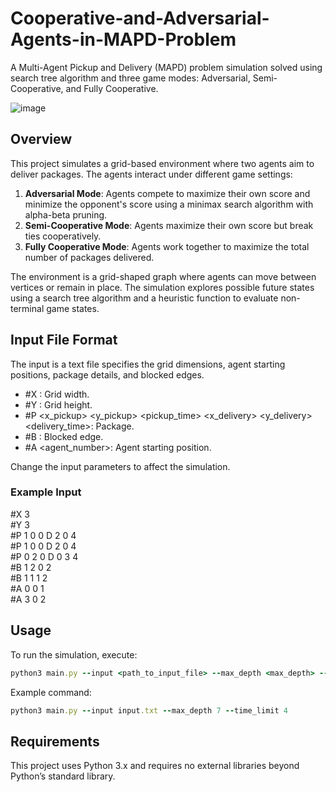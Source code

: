 # Cooperative-and-Adversarial-Agents-in-MAPD-Problem
A Multi-Agent Pickup and Delivery (MAPD) problem simulation solved using search tree algorithm and three game modes: Adversarial, Semi-Cooperative, and Fully Cooperative.


![image](https://github.com/user-attachments/assets/7f825568-bb6a-4b6e-bfe7-faeaa5a0155a)



## Overview

This project simulates a grid-based environment where two agents aim to deliver packages. The agents interact under different game settings:

1.   **Adversarial Mode**: Agents compete to maximize their own score and minimize the opponent's score using a minimax search algorithm with alpha-beta pruning.
2.   **Semi-Cooperative Mode**: Agents maximize their own score but break ties cooperatively.
3.   **Fully Cooperative Mode**: Agents work together to maximize the total number of packages delivered.

The environment is a grid-shaped graph where agents can move between vertices or remain in place. The simulation explores possible future states using a search tree algorithm and a heuristic function to evaluate non-terminal game states.

## Input File Format

The input is a text file specifies the grid dimensions, agent starting positions, package details, and blocked edges.

* #X <value>: Grid width.
* #Y <value>: Grid height.
* #P <x_pickup> <y_pickup> <pickup_time> <x_delivery> <y_delivery> <delivery_time>: Package.
* #B <x1> <y1> <x2> <y2>: Blocked edge.
* #A <x> <y> <agent_number>: Agent starting position.

Change the input parameters to affect the simulation.

### Example Input
#X 3 <br />
#Y 3 <br />
#P 1 0 0  D 2 0 4 <br />
#P 1 0 0  D 2 0 4 <br />
#P 0 2 0  D 0 3 4 <br />
#B 1 2 0 2 <br />
#B 1 1 1 2 <br />
#A 0 0 1 <br />
#A 3 0 2 <br />


## Usage

To run the simulation, execute:
```ruby
python3 main.py --input <path_to_input_file> --max_depth <max_depth> --time_limit <time_limit>
```
Example command:
```ruby
python3 main.py --input input.txt --max_depth 7 --time_limit 4
```

## Requirements

This project uses Python 3.x and requires no external libraries beyond Python’s standard library.
